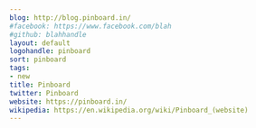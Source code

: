 ```yaml
---
blog: http://blog.pinboard.in/
#facebook: https://www.facebook.com/blah
#github: blahhandle
layout: default
logohandle: pinboard
sort: pinboard
tags:
- new
title: Pinboard
twitter: Pinboard
website: https://pinboard.in/
wikipedia: https://en.wikipedia.org/wiki/Pinboard_(website)
---
```

